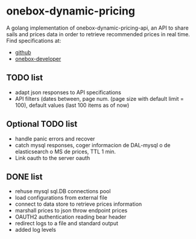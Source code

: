 # onebox-dynamic-pricing
A golang implementation of onebox-dynamic-pricing-api, an API to share sails and prices data in order to retrieve recommended prices in real time.
Find specifications at:
+ [github](https://github.com/joliva-ob/onebox-dynamic-pricing-api)
+ [onebox-developer](http://developer.oneboxtickets.com/dynamic-pricing-api)

## TODO list
+ adapt json responses to API specifications
+ API filters (dates between, page num. (page size with default limit = 100), default values (last 100 items as of now)

## Optional TODO list
+ handle panic errors and recover
+ catch mysql responses, coger informacion de DAL-mysql o de elasticsearch o MS de prices, TTL 1 min.
+ Link oauth to the server oauth

## DONE list
+ rehuse mysql sql.DB connections pool
+ load configurations from external file
+ connect to data store to retrieve prices information
+ marshall prices to json throw endpoint prices
+ OAUTH2 authentication reading bear header
+ redirect logs to a file and standard output
+ added log levels
